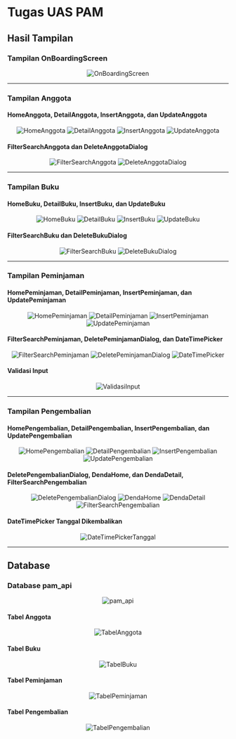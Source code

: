 # Tugas UAS PAM

## Hasil Tampilan

### Tampilan OnBoardingScreen
<center>
<img src="https://github.com/user-attachments/assets/113ffb72-9bb4-4db2-a39f-0b68bcb7488a" alt="OnBoardingScreen">
</center>

---

### Tampilan Anggota
#### HomeAnggota, DetailAnggota, InsertAnggota, dan UpdateAnggota
<center>
<img src="https://github.com/user-attachments/assets/ade8b0db-6001-46c1-9abb-863969abec96" alt="HomeAnggota">
<img src="https://github.com/user-attachments/assets/99dada62-8192-4e48-a987-9ca47a6e5068" alt="DetailAnggota">
<img src="https://github.com/user-attachments/assets/583a1991-a0bf-4465-bf98-31b85c007a1a" alt="InsertAnggota">
<img src="https://github.com/user-attachments/assets/57adb920-8344-4ad9-b618-95612683d6a1" alt="UpdateAnggota">
</center>

#### FilterSearchAnggota dan DeleteAnggotaDialog
<center>
<img src="https://github.com/user-attachments/assets/d7229621-eb31-4837-97ef-3acfc7efbb47" alt="FilterSearchAnggota">
<img src="https://github.com/user-attachments/assets/2acde0af-991d-4d2c-95b8-ba930b4ace8f" alt="DeleteAnggotaDialog">
</center>

---

### Tampilan Buku
#### HomeBuku, DetailBuku, InsertBuku, dan UpdateBuku
<center>
<img src="https://github.com/user-attachments/assets/957feaf5-7bda-4717-9a30-026200cbb768" alt="HomeBuku">
<img src="https://github.com/user-attachments/assets/18670eca-0ac3-42a9-982b-65dbbbc2da31" alt="DetailBuku">
<img src="https://github.com/user-attachments/assets/68708690-c04b-4a98-a8b4-e1ae3f114fa0" alt="InsertBuku">
<img src="https://github.com/user-attachments/assets/b72ebe8c-312d-4c06-a7fb-c3c72a1a9290" alt="UpdateBuku">
</center>

#### FilterSearchBuku dan DeleteBukuDialog
<center>
<img src="https://github.com/user-attachments/assets/02e8a06b-e846-4514-a55c-fc73b5cf3021" alt="FilterSearchBuku">
<img src="https://github.com/user-attachments/assets/e78194f2-51e8-4842-a015-be3b42d0b107" alt="DeleteBukuDialog">
</center>

---

### Tampilan Peminjaman
#### HomePeminjaman, DetailPeminjaman, InsertPeminjaman, dan UpdatePeminjaman
<center>
<img src="https://github.com/user-attachments/assets/dbbeb2d0-037c-4c45-88a1-4490634c54db" alt="HomePeminjaman">
<img src="https://github.com/user-attachments/assets/93736d39-cbfe-4afc-a138-0848b7fe12c5" alt="DetailPeminjaman">
<img src="https://github.com/user-attachments/assets/76760c15-6bd2-4161-b2d7-27263d12f6a8" alt="InsertPeminjaman">
<img src="https://github.com/user-attachments/assets/0ed0bc80-6090-4692-9d48-dc016fd75b42" alt="UpdatePeminjaman">
</center>

#### FilterSearchPeminjaman, DeletePeminjamanDialog, dan DateTimePicker
<center>
<img src="https://github.com/user-attachments/assets/40787a08-0880-4abd-b7c3-f33ec7eda787" alt="FilterSearchPeminjaman">
<img src="https://github.com/user-attachments/assets/18100619-27d7-4dfe-88f0-c647cdf03b0b" alt="DeletePeminjamanDialog">
<img src="https://github.com/user-attachments/assets/050bf548-b1fd-4a30-818a-18c0400956b9" alt="DateTimePicker">
</center>

#### Validasi Input
<center>
<img src="https://github.com/user-attachments/assets/a0dac9ea-63ea-4a6b-80fc-8f66199b29b7" alt="ValidasiInput">
</center>

---

### Tampilan Pengembalian
#### HomePengembalian, DetailPengembalian, InsertPengembalian, dan UpdatePengembalian
<center>
<img src="https://github.com/user-attachments/assets/32c1bfea-1a67-419b-bd8c-2a6d6e8f7a6f" alt="HomePengembalian">
<img src="https://github.com/user-attachments/assets/f07852c3-df58-4e30-9b12-6a9705ed79a5" alt="DetailPengembalian">
<img src="https://github.com/user-attachments/assets/be60ff29-3374-4d16-bd5d-cf3f6d70496e" alt="InsertPengembalian">
<img src="https://github.com/user-attachments/assets/79d7ee88-7ea4-4389-bd7e-a3c957fd7bee" alt="UpdatePengembalian">
</center>

#### DeletePengembalianDialog, DendaHome, dan DendaDetail, FilterSearchPengembalian
<center>
<img src="https://github.com/user-attachments/assets/2c24d2a0-cbdf-4e2d-a270-99c0012344bc" alt="DeletePengembalianDialog">
<img src="https://github.com/user-attachments/assets/e0351148-0128-4dbf-932a-c075ccf06747" alt="DendaHome">
<img src="https://github.com/user-attachments/assets/4a41ee8f-6ee7-47e1-8c1f-f2c286d38292" alt="DendaDetail">
<img src="https://github.com/user-attachments/assets/94fd0840-3ae9-4069-bbc5-cc58a3843dbb" alt="FilterSearchPengembalian">
</center>

#### DateTimePicker Tanggal Dikembalikan
<center>
<img src="https://github.com/user-attachments/assets/6ab5ea66-007f-48f7-ac1d-b31142bf28eb" alt="DateTimePickerTanggal">
</center>

---

## Database
### Database pam_api
<center>
<img src="https://github.com/user-attachments/assets/5ae66452-2f44-4034-b020-761b3018dd41" alt="pam_api">
</center>

#### Tabel Anggota
<center>
<img src="https://github.com/user-attachments/assets/d45b1646-1295-43bf-b9a9-607de003bc42" alt="TabelAnggota">
</center>

#### Tabel Buku
<center>
<img src="https://github.com/user-attachments/assets/d5f7cd9e-f5c1-4c41-85ca-8c08197f01f0" alt="TabelBuku">
</center>

#### Tabel Peminjaman
<center>
<img src="https://github.com/user-attachments/assets/87388ad8-54f3-459d-934e-dbb4815cf086" alt="TabelPeminjaman">
</center>

#### Tabel Pengembalian
<center>
<img src="https://github.com/user-attachments/assets/f741f7c5-09da-40f6-89da-d895e6a2b097" alt="TabelPengembalian">
</center>
